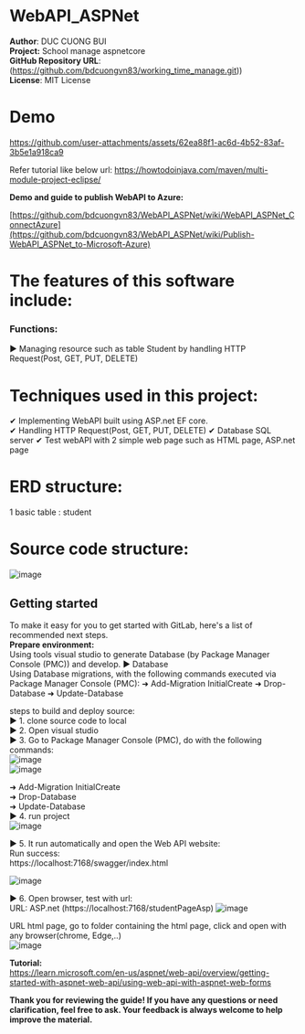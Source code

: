 # WebAPI_ASPNet

**Author**: DUC CUONG BUI  
**Project:** School manage aspnetcore  
**GitHub Repository URL**: (https://github.com/bdcuongvn83/working_time_manage.git))  
**License**: MIT License  

# Demo

https://github.com/user-attachments/assets/62ea88f1-ac6d-4b52-83af-3b5e1a918ca9


Refer tutorial like below url:
https://howtodoinjava.com/maven/multi-module-project-eclipse/  

**Demo and guide to publish WebAPI to Azure:**

[https://github.com/bdcuongvn83/WebAPI_ASPNet/wiki/WebAPI_ASPNet_ConnectAzure](https://github.com/bdcuongvn83/WebAPI_ASPNet/wiki/Publish-WebAPI_ASPNet_to-Microsoft-Azure)

# The features of this software include:  
### Functions: 
► Managing resource such as table Student by handling HTTP Request(Post, GET, PUT, DELETE)

# Techniques used in this project:  

✔ Implementing WebAPI built using ASP.net EF core.  
✔ Handling HTTP Request(Post, GET, PUT, DELETE)
✔ Database  SQL server 
✔ Test webAPI with 2 simple web page such as HTML page, ASP.net page  

# ERD structure:  

1 basic table : student 

# Source code structure:  

![image](https://github.com/user-attachments/assets/a7a3f729-8686-4874-bef3-b6d7146876f1)


## Getting started  

To make it easy for you to get started with GitLab, here's a list of recommended next steps.   
**Prepare environment:**  
Using tools visual studio to generate Database (by Package Manager Console (PMC)) and develop.
► Database  
 Using Database migrations, with the following commands executed via Package Manager Console (PMC):
➜ Add-Migration InitialCreate
➜ Drop-Database
➜ Update-Database

steps to build and deploy source:  
► 1. clone source code to local    
► 2. Open visual studio   
► 3. Go to  Package Manager Console (PMC), do with the following commands:  
![image](https://github.com/user-attachments/assets/eb26929f-1b7b-4a9c-9b48-d66730b283ac)  
![image](https://github.com/user-attachments/assets/5a462926-237f-474b-8445-45be7ae2656c)  

➜ Add-Migration InitialCreate  
➜ Drop-Database  
➜ Update-Database  
► 4. run project  
![image](https://github.com/user-attachments/assets/214f3964-2f04-4e3b-9b97-079590e6dd13)  

► 5. It run automatically and open the Web API website:  
Run success:  
https://localhost:7168/swagger/index.html  

![image](https://github.com/user-attachments/assets/795c49c1-ed6b-48d6-a429-12f64b8ca9fc)



► 6. Open browser, test with url:  
URL: ASP.net (https://localhost:7168/studentPageAsp)
![image](https://github.com/user-attachments/assets/84614f18-c77e-4ff0-b493-603153484147)

URL html page, go to folder containing the html page, click and open with any browser(chrome, Edge,..)  
![image](https://github.com/user-attachments/assets/0824c3a7-02f6-4d38-9b67-9b804b00b42c)

**Tutorial:**  
https://learn.microsoft.com/en-us/aspnet/web-api/overview/getting-started-with-aspnet-web-api/using-web-api-with-aspnet-web-forms

**Thank you for reviewing the guide! If you have any questions or need clarification, feel free to ask. Your feedback is always welcome to help improve the material.**
